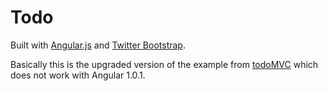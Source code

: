 Todo
====

Built with <a href="http://angularjs.org/">Angular.js</a> and <a href="http://twitter.github.com/bootstrap/">Twitter Bootstrap</a>.

Basically this is the upgraded version of the example from <a href="http://addyosmani.github.com/todomvc/">todoMVC</a> which does not work with Angular 1.0.1.

